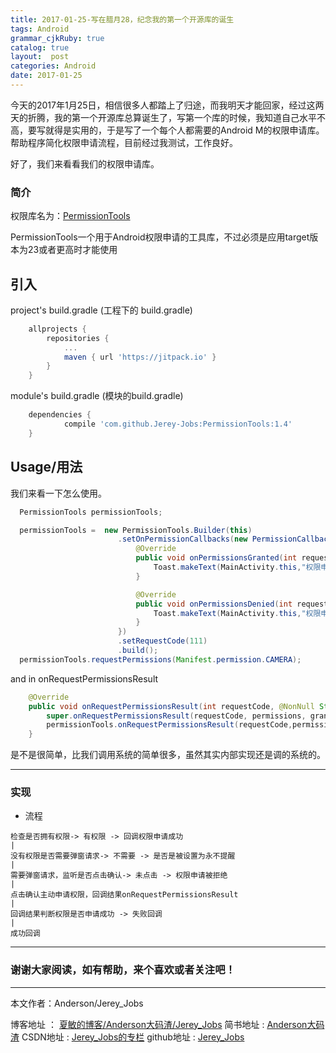 ```yaml
---
title: 2017-01-25-写在腊月28，纪念我的第一个开源库的诞生
tags: Android
grammar_cjkRuby: true
catalog: true
layout:  post
categories: Android
date: 2017-01-25
---
```



今天的2017年1月25日，相信很多人都踏上了归途，而我明天才能回家，经过这两天的折腾，我的第一个开源库总算诞生了，写第一个库的时候，我知道自己水平不高，要写就得是实用的，于是写了一个每个人都需要的Android M的权限申请库。帮助程序简化权限申请流程，目前经过我测试，工作良好。

好了，我们来看看我们的权限申请库。

### 简介

权限库名为：[PermissionTools](https://github.com/Jerey-Jobs/PermissionTools)

PermissionTools一个用于Android权限申请的工具库，不过必须是应用target版本为23或者更高时才能使用

## 引入

project's build.gradle (工程下的 build.gradle)

``` gradle
    allprojects {
        repositories {
            ...
            maven { url 'https://jitpack.io' }
        }
    }
```

module's build.gradle (模块的build.gradle)

``` gradle
    dependencies {
            compile 'com.github.Jerey-Jobs:PermissionTools:1.4'
    }
```

## Usage/用法

我们来看一下怎么使用。

``` java
  PermissionTools permissionTools;

  permissionTools =  new PermissionTools.Builder(this)
                        .setOnPermissionCallbacks(new PermissionCallbacks() {
                            @Override
                            public void onPermissionsGranted(int requestCode, List<String> perms) {
                                Toast.makeText(MainActivity.this,"权限申请通过",Toast.LENGTH_SHORT).show();
                            }

                            @Override
                            public void onPermissionsDenied(int requestCode, List<String> perms) {
                                Toast.makeText(MainActivity.this,"权限申请被拒绝",Toast.LENGTH_SHORT).show();
                            }
                        })
                        .setRequestCode(111)
                        .build();
  permissionTools.requestPermissions(Manifest.permission.CAMERA); 
```

and in onRequestPermissionsResult

``` java
    @Override
    public void onRequestPermissionsResult(int requestCode, @NonNull String[] permissions, @NonNull int[] grantResults) {
        super.onRequestPermissionsResult(requestCode, permissions, grantResults);
        permissionTools.onRequestPermissionsResult(requestCode,permissions,grantResults);
    }
```

是不是很简单，比我们调用系统的简单很多，虽然其实内部实现还是调的系统的。


-----------------------

### 实现

- 流程

``` 
检查是否拥有权限-> 有权限 -> 回调权限申请成功
|
没有权限是否需要弹窗请求-> 不需要 -> 是否是被设置为永不提醒  
|
需要弹窗请求，监听是否点击确认-> 未点击 -> 权限申请被拒绝
|
点击确认主动申请权限，回调结果onRequestPermissionsResult
|
回调结果判断权限是否申请成功 -> 失败回调
|
成功回调
```



 ----------
 
 ### 谢谢大家阅读，如有帮助，来个喜欢或者关注吧！

 ----------
 本文作者：Anderson/Jerey_Jobs 

 博客地址   ： [夏敏的博客/Anderson大码渣/Jerey_Jobs][1] 
 简书地址   :  [Anderson大码渣][2] 
 CSDN地址   :  [Jerey_Jobs的专栏][3] 
 github地址 :  [Jerey_Jobs][4]
 


  [1]: http://jerey.cn/
  [2]: http://www.jianshu.com/users/016a5ba708a0/latest_articles
  [3]: http://blog.csdn.net/jerey_jobs
  [4]: https://github.com/Jerey-Jobs
